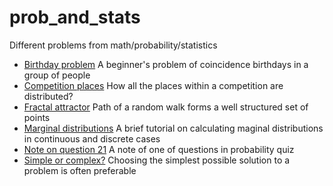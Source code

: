 # prob_and_stats
Different problems from math/probability/statistics
- [Birthday problem](https://github.com/arcadynovosyolov/math_and_prob/blob/master/birthday_problem.ipynb) A beginner's problem of coincidence birthdays in a group of people
- [Competition places](https://github.com/arcadynovosyolov/math_and_prob/blob/master/competition_places.ipynb) How all the places within a competition are distributed?
- [Fractal attractor](https://github.com/arcadynovosyolov/math_and_prob/blob/master/fractal_attractor.ipynb) Path of a random walk forms a well structured set of points
- [Marginal distributions](https://github.com/arcadynovosyolov/math_and_prob/blob/master/marginal_distributions.ipynb) A brief tutorial on calculating maginal distributions in continuous and discrete cases
- [Note on question 21](https://github.com/arcadynovosyolov/math_and_prob/blob/master/note_on_question_21.ipynb) A note of one of questions in probability quiz
- [Simple or complex?](https://github.com/arcadynovosyolov/math_and_prob/blob/master/simple_or_complex.ipynb) Choosing the simplest possible solution to a problem is often preferable
